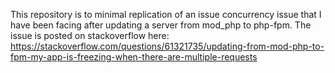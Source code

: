 This repository is to minimal replication of an issue concurrency issue that I have been facing after updating a server from mod_php to php-fpm. The issue is posted on stackoverflow here: https://stackoverflow.com/questions/61321735/updating-from-mod-php-to-fpm-my-app-is-freezing-when-there-are-multiple-requests

